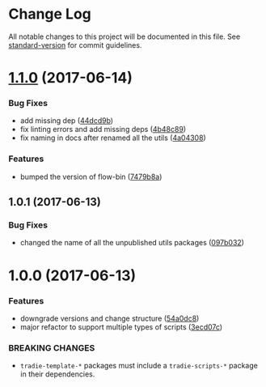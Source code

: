 # Change Log

All notable changes to this project will be documented in this file.
See [standard-version](https://github.com/conventional-changelog/standard-version) for commit guidelines.

<a name="1.1.0"></a>
# [1.1.0](https://github.com/jameslnewell/tradie-v4/compare/tradie-utils-flow@1.0.1...tradie-utils-flow@1.1.0) (2017-06-14)


### Bug Fixes

* add missing dep ([44dcd9b](https://github.com/jameslnewell/tradie-v4/commit/44dcd9b))
* fix linting errors and add missing deps ([4b48c89](https://github.com/jameslnewell/tradie-v4/commit/4b48c89))
* fix naming in docs after renamed all the utils ([4a04308](https://github.com/jameslnewell/tradie-v4/commit/4a04308))


### Features

* bumped the version of flow-bin ([7479b8a](https://github.com/jameslnewell/tradie-v4/commit/7479b8a))




<a name="1.0.1"></a>
## 1.0.1 (2017-06-13)


### Bug Fixes

* changed the name of all the unpublished utils packages ([097b032](https://github.com/jameslnewell/tradie-v4/commit/097b032))




<a name="1.0.0"></a>
# 1.0.0 (2017-06-13)


### Features

* downgrade versions and change structure ([54a0dc8](https://github.com/jameslnewell/tradie-v4/commit/54a0dc8))
* major refactor to support multiple types of scripts ([3ecd07c](https://github.com/jameslnewell/tradie-v4/commit/3ecd07c))


### BREAKING CHANGES

* `tradie-template-*` packages must include a `tradie-scripts-*` package in their dependencies.
